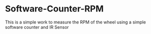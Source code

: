 # Software-Counter-RPM
This is a simple work to measure the RPM of the wheel using a simple software counter and IR Sensor 
